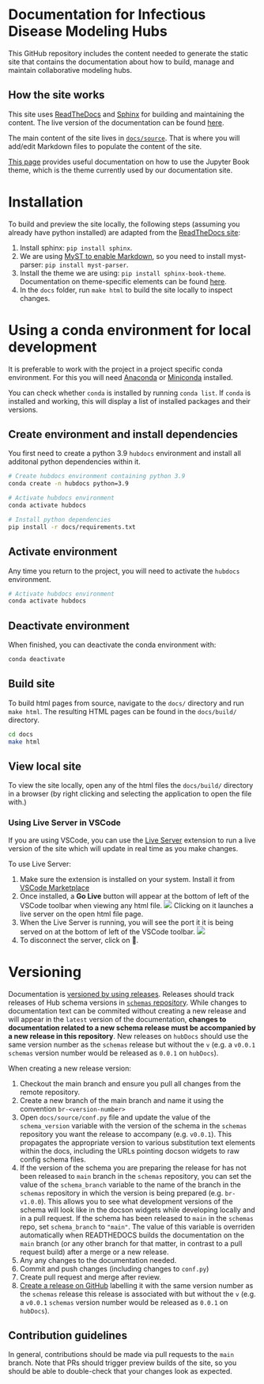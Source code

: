 # Documentation for Infectious Disease Modeling Hubs

This GitHub repository includes the content needed to generate the static site 
that contains the documentation about how to build, manage and maintain 
collaborative modeling hubs.

## How the site works

This site uses [ReadTheDocs](https://readthedocs.org/) and
[Sphinx](https://www.sphinx-doc.org/en/master/index.html) for building and 
maintaining the content. The live version of the documentation can be found
[here](https://hubdocs.readthedocs.io/).

The main content of the site lives in [`docs/source`](docs/source/). That is 
where you will add/edit Markdown files to populate the content of the site.

[This page](https://jupyterbook.org/en/stable/intro.html) provides useful documentation on how to use the Jupyter Book theme, which is the theme currently used by our documentation site.

# Installation 

To build and preview the site locally, the following steps 
(assuming you already have python installed) are adapted from the 
[ReadTheDocs site](https://docs.readthedocs.io/en/stable/intro/getting-started-with-sphinx.html):

1. Install sphinx: `pip install sphinx`.
2. We are using [MyST to enable Markdown](https://github.com/executablebooks/MyST-Parser/edit/master/docs/syntax/syntax.md), 
so you need to install myst-parser: `pip install myst-parser`.
3. Install the theme we are using: `pip install sphinx-book-theme`. Documentation on theme-specific elements can be found [here](https://sphinx-book-theme.readthedocs.io/en/stable/index.html).
4. In the `docs` folder, run `make html` to build the site locally to inspect changes.


# Using a conda environment for local development

It is preferable to work with the project in a project specific conda environment. For this you will need [Anaconda](https://www.anaconda.com/) or [Miniconda](https://docs.conda.io/en/latest/miniconda.html) installed.

You can check whether `conda` is installed by running `conda list`.  If `conda` is installed and working, this will display a list of installed packages and their versions.

## Create environment and install dependencies

You first need to create a python 3.9  `hubdocs` environment and install all additonal python dependencies within it.

```bash
# Create hubdocs environment containing python 3.9
conda create -n hubdocs python=3.9

# Activate hubdocs environment
conda activate hubdocs

# Install python dependencies
pip install -r docs/requirements.txt
```

## Activate environment

Any time you return to the project, you will need to activate the `hubdocs` environment.

```bash
# Activate hubdocs environment
conda activate hubdocs
```

## Deactivate environment

When finished, you can deactivate the conda environment with:

```bash
conda deactivate
```

## Build site

To build html pages from source, navigate to the `docs/` directory and run `make html`. 
The resulting HTML pages can be found in the `docs/build/` directory.

```bash
cd docs
make html
```

## View local site

To view the site locally, open any of the html files the `docs/build/` directory in a browser (by right clicking and selecting the application to open the file with.)

### Using Live Server in VSCode

If you are using VSCode, you can use the [Live Server](https://marketplace.visualstudio.com/items?itemName=ritwickdey.LiveServer) extension to run a live version of the site which will update in real time as you make changes.

To use Live Server:
1. Make sure the extension is installed on your system. Install it from [VSCode Marketplace](https://marketplace.visualstudio.com/items?itemName=ritwickdey.LiveServer)
2. Once installed, a **Go Live** button will appear at the bottom of left of the VSCode toolbar when viewing any html file. ![](https://user-images.githubusercontent.com/5583057/203735663-f6b1954d-db0a-444b-8d75-643d04a98946.png) Clicking on it launches a live server on the open html file page.
3. When the Live Server is running, you will see the port it it is being served on at the bottom of left of the VSCode toolbar. ![](https://user-images.githubusercontent.com/5583057/203736634-5a3a398d-7067-4962-a457-f7db35e2244c.png) 
4. To disconnect the server, click on :no_entry_sign:.


# Versioning

Documentation is [versioned by using releases](https://docs.readthedocs.io/en/stable/versions.html). Releases should track releases of Hub schema versions in [`schemas` repository](https://github.com/Infectious-Disease-Modeling-Hubs/schemas). While changes to documentation text can be commited without creating a new release and will appear in the `latest` version of the documentation, **changes to documentation related to a new schema release must be accompanied by a new release in this repository**. New releases on `hubDocs` should use the same version number as the `schemas` release but without the `v` (e.g. a `v0.0.1` `schemas` version number would be released as `0.0.1` on `hubDocs`).

When creating a new release version:

1. Checkout the main branch and ensure you pull all changes from the remote repository.
2. Create a new branch of the main branch and name it using the convention `br-<version-number>`
3. Open `docs/source/conf.py` file and update the value of the `schema_version` variable with the version of the schema in the `schemas` repository you want the release to accompany (e.g. `v0.0.1`). This propagates the appropriate version to various substitution text elements within the docs, including the URLs pointing docson widgets to raw config schema files.
4. If the version of the schema you are preparing the release for has not been released to `main` branch in the `schemas` repository, you can set the value of the `schema_branch` variable to the name of the branch in the `schemas` repository in which the version is being prepared (e.g. `br-v1.0.0`). This allows you to see what development versions of the schema will look like in the docson widgets while developing locally and in a pull request. If the schema has been released to `main` in the `schemas` repo, set `schema_branch` to `"main"`. The value of this variable is overriden automatically when READTHEDOCS builds the documentation on the `main` branch (or any other branch for that matter, in contrast to a pull request build) after a merge or a new release.
5. Any any changes to the documentation needed.
6. Commit and push changes (including changes to `conf.py`)
7. Create pull request and merge after review.
8. [Create a release on GitHub](https://docs.github.com/en/repositories/releasing-projects-on-github/managing-releases-in-a-repository?tool=webui#creating-a-release) labelling it with the same version number as the `schemas` release this release is associated with but without the `v` (e.g. a `v0.0.1` `schemas` version number would be released as `0.0.1` on `hubDocs`).



## Contribution guidelines
In general, contributions should be made via pull requests to the `main` branch. 
Note that PRs should trigger preview builds of the site, so you should be able
to double-check that your changes look as expected.
